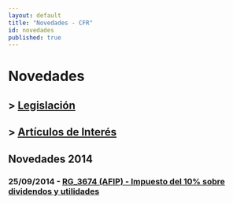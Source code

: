 ```yaml
---
layout: default
title: "Novedades - CFR"
id: novedades
published: true
---
```


# Novedades

## > [Legislación](/novedades/legislacion/)

## > [Artículos de Interés](/novedades/articulos-de-interes/)


## Novedades 2014

### 25/09/2014 - [RG_3674 (AFIP) - Impuesto del 10% sobre dividendos y utilidades](/novedades/2014-09-25-RG3674-afip-impuesto-dividendos-y-utilidades/)

